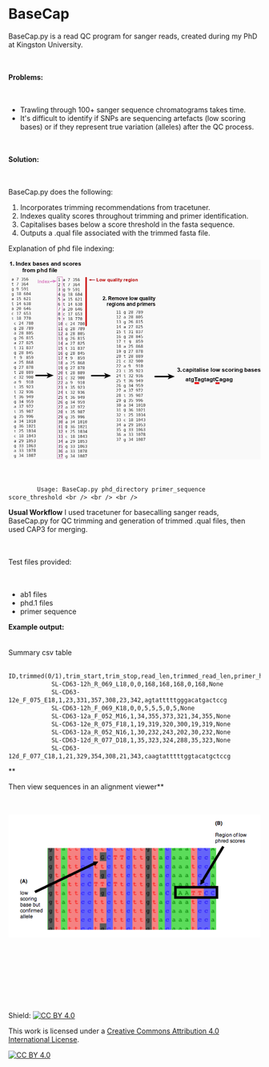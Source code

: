 **BaseCap**
==============
BaseCap.py is a read QC program for sanger reads, created during my PhD at Kingston University. <br /> <br /> <br />

**Problems:** <br /> <br /> <br />
- Trawling through 100+ sanger sequence chromatograms takes time.
- It's difficult to identify if SNPs are sequencing artefacts (low scoring bases) or if they represent true variation (alleles) after the QC process. <br /> <br /> <br />

**Solution:** <br /> <br /> <br />

BaseCap.py does the following:
1. Incorporates trimming recommendations from tracetuner.
2. Indexes quality scores throughout trimming and primer identification.
3. Capitalises bases below a score threshold in the fasta sequence.
4. Outputs a .qual file associated with the trimmed fasta file.


Explanation of phd file indexing:

![alt text](https://github.com/camilla-eldridge/Basecap/blob/main/basecap.jpg) <br /> <br /> <br />


            Usage: BaseCap.py phd_directory primer_sequence score_threshold <br /> <br /> <br />


**Usual Workflow**
I used tracetuner for basecalling sanger reads, BaseCap.py for QC trimming and generation of trimmed .qual files, then used CAP3 for merging. <br /> <br /> <br />

Test files provided: <br /> <br /> <br />
- ab1 files
- phd.1 files
- primer sequence




  
**Example output:** <br /> <br /> <br />
Summary csv table

                ID,trimmed(0/1),trim_start,trim_stop,read_len,trimmed_read_len,primer_hit
                SL-CD63-12h_R_069_L18,0,0,168,168,168,0,168,None
                SL-CD63-12e_F_075_E18,1,23,331,357,308,23,342,agtatttttgggacatgactccg
                SL-CD63-12h_F_069_K18,0,0,5,5,5,0,5,None
                SL-CD63-12a_F_052_M16,1,34,355,373,321,34,355,None
                SL-CD63-12e_R_075_F18,1,19,319,320,300,19,319,None
                SL-CD63-12a_R_052_N16,1,30,232,243,202,30,232,None
                SL-CD63-12d_R_077_D18,1,35,323,324,288,35,323,None
                SL-CD63-12d_F_077_C18,1,21,329,354,308,21,343,caagtatttttggtacatgctccg
**

Then view sequences in an alignment viewer** 
<br /> <br /> <br />

![alt text](https://github.com/camilla-eldridge/Basecap/blob/main/manual-edit.jpg)



<br /> <br /> <br />

<br /> <br /> <br />


Shield: [![CC BY 4.0][cc-by-shield]][cc-by]

This work is licensed under a
[Creative Commons Attribution 4.0 International License][cc-by].

[![CC BY 4.0][cc-by-image]][cc-by]

[cc-by]: http://creativecommons.org/licenses/by/4.0/
[cc-by-image]: https://i.creativecommons.org/l/by/4.0/88x31.png
[cc-by-shield]: https://img.shields.io/badge/License-CC%20BY%204.0-lightgrey.svg
